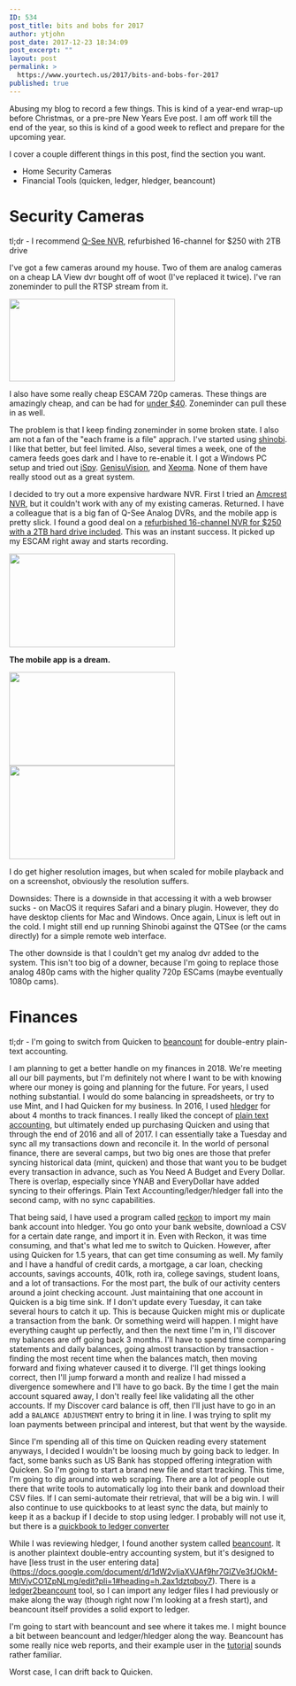 ```yaml
---
ID: 534
post_title: bits and bobs for 2017
author: ytjohn
post_date: 2017-12-23 18:34:09
post_excerpt: ""
layout: post
permalink: >
  https://www.yourtech.us/2017/bits-and-bobs-for-2017
published: true
---
```

Abusing my blog to record a few things. This is kind of a year-end wrap-up before Christmas, or a pre-pre New Years Eve post. I am off work till the end of the year, so this is kind of a good week to reflect and prepare for the upcoming year.

I cover a couple different things in this post, find the section you want.

* Home Security Cameras
* Financial Tools (quicken, ledger, hledger, beancount)


# Security Cameras

tl;dr - I recommend [Q-See NVR](http://a.co/gdkgDtR), refurbished 16-channel for $250 with 2TB drive

I've got a few cameras around my house. Two of them are analog cameras on a cheap LA View dvr bought off of woot (I've replaced it twice). I've ran zoneminder to pull the RTSP stream from it. 

<a href="https://static.yourtech.us/yt/uploads/2017/12/media-20150308.png"><img src="https://static.yourtech.us/yt/uploads/2017/12/media-20150308-300x149.png" alt="" width="300" height="149" class="alignleft size-medium wp-image-535" /></a>

I also have some really cheap ESCAM 720p cameras. These things are amazingly cheap, and can be had for [under $40](http://www.dx.com/p/escam-qd300-onvif-p2p-cmos-3-6mm-lens-waterproof-network-ip-bullet-camera-w-4-ir-led-white-324862).  Zoneminder can pull these in as well.

The problem is that I keep finding zoneminder in some broken state. I also am not a fan of the "each frame is a file" apprach. I've started using [shinobi](https://shinobi.video/). I like that better, but feel limited. Also, several times a week, one of the camera feeds goes dark and I have to re-enable it. I got a Windows PC setup and tried out [iSpy](https://www.ispyconnect.com/). [GenisuVision](https://geniusvision.net/), and [Xeoma](http://felenasoft.com/xeoma/en/). None of them have really stood out as a great system.

I decided to try out a more expensive hardware NVR. First I tried an [Amcrest NVR](http://a.co/5bAcDI4), but it couldn't work with any of my existing cameras. Returned. I have a colleague that is a big fan of Q-See Analog DVRs, and the mobile app is pretty slick. I found a good deal on a [refurbished 16-channel NVR for $250 with a 2TB hard drive included](http://a.co/gdkgDtR). This was an instant success. It picked up my ESCAM right away and starts recording.

<p>
<a href="https://static.yourtech.us/yt/uploads/2017/12/qseebigscreen.jpg"><img src="https://static.yourtech.us/yt/uploads/2017/12/qseebigscreen-300x169.jpg" alt="" width="300" height="169" class="size-medium wp-image-538" /></a>

</p>

**The mobile app is a dream.** 
<p>
<a href="https://static.yourtech.us/yt/uploads/2017/12/Screenshot_2017-12-23-13-29-05.jpg"><img src="https://static.yourtech.us/yt/uploads/2017/12/Screenshot_2017-12-23-13-29-05-300x169.jpg" alt="" width="300" height="169" class="size-medium wp-image-539" /></a> 
<a href="https://static.yourtech.us/yt/uploads/2017/12/Screenshot_2017-12-23-13-25-03.jpg"><img src="https://static.yourtech.us/yt/uploads/2017/12/Screenshot_2017-12-23-13-25-03-300x169.jpg" alt="" width="300" height="169" class="size-medium wp-image-540" /></a>
</p>

I do get higher resolution images, but when scaled for mobile playback and on a screenshot, obviously the resolution suffers.

Downsides: There is a downside in that accessing it with a web browser sucks - on MacOS it requires Safari and a binary plugin. However, they do have desktop clients for Mac and Windows. Once again, Linux is left out in the cold. I might still end up running Shinobi against the QTSee (or the cams directly) for a simple remote web interface. 

The other downside is that I couldn't get my analog dvr added to the system. This isn't too big of a downer, because I'm going to replace those analog 480p cams with the higher quality 720p ESCams (maybe eventually 1080p cams). 


# Finances

tl;dr - I'm going to switch from Quicken to [beancount](http://furius.ca/beancount/) for double-entry plain-text accounting. 

I am planning to get a better handle on my finances in 2018. We're meeting all our bill payments, but I'm definitely not where I want to be with knowing where our money is going and planning for the future. For years, I used nothing substantial. I would do some balancing in spreadsheets, or try to use Mint, and I had Quicken for my business. In 2016, I used [hledger](http://hledger.org/) for about 4 months to track finances. I really liked the concept of [plain text accounting](http://plaintextaccounting.org/), but ultimately ended up purchasing Quicken and using that through the end of 2016 and all of 2017. I can essentially take a Tuesday and sync all my transactions down and reconcile it. In the world of personal finance, there are several camps, but two big ones are those that prefer syncing historical data (mint, quicken) and those that want you to be budget every transaction in advance, such as You Need A Budget and Every Dollar. There is overlap, especially since YNAB and EveryDollar have added syncing to their offerings. Plain Text Accounting/ledger/hledger fall into the second camp, with no sync capabilities.

That being said, I have used a program called [reckon](https://github.com/cantino/reckon) to import my main bank account into hledger. You go onto your bank website, download a CSV for a certain date range, and import it in. Even with Reckon, it was time consuming, and that's what led me to switch to Quicken. However, after using Quicken for 1.5 years, that can get time consuming as well. My family and I have a handful of credit cards, a mortgage, a car loan, checking accounts, savings accounts, 401k, roth ira, college savings, student loans, and a lot of transactions. For the most part, the bulk of our activity centers around a joint checking account. Just maintaining that one account in Quicken is a big time sink. If I don't update every Tuesday, it can take several hours to catch it up. This is because Quicken might mis or duplicate a transaction from the bank. Or something weird will happen. I might have everything caught up perfectly, and then the next time I'm in, I'll discover my balances are off going back 3 months. I'll have to spend time comparing statements and daily balances, going almost transaction by transaction - finding the most recent time when the balances match, then moving forward and fixing whatever caused it to diverge. I'll get things looking correct, then I'll jump forward a month and realize I had missed a divergence somewhere and I'll have to go back. By the time I get the main account squared away, I don't really feel like validating all the other accounts. If my Discover card balance is off, then I'll just have to go in an add a `BALANCE ADJUSTMENT` entry to bring it in line. I was trying to split my loan payments between principal and interest, but that went by the wayside.

Since I'm spending all of this time on Quicken reading every statement anyways, I decided I wouldn't be loosing much by going back to ledger. In fact, some banks such as US Bank has stopped offering integration with Quicken. So I'm going to start a brand new file and start tracking. This time, I'm going to dig around into web scraping. There are a lot of people out there that write tools to automatically log into their bank and download their CSV files. If I can semi-automate their retrieval, that will be a big win. I will also continue to use quickbooks to at least sync the data, but mainly to keep it as a backup if I decide to stop using ledger.  I probably will not use it, but there is a [quickbook to ledger converter](https://gist.github.com/genegoykhman/3765100)

While I was reviewing hledger, I found another system called [beancount](http://furius.ca/beancount/). It is another plaintext double-entry accounting system, but it's designed to have [less trust in the user entering data]
 (https://docs.google.com/document/d/1dW2vIjaXVJAf9hr7GlZVe3fJOkM-MtlVjvCO1ZpNLmg/edit?pli=1#heading=h.2ax1dztqboy7). There is a [ledger2beancount](https://github.com/glasserc/ledger-to-beancount) tool, so I can import any ledger files I had previously or make along the way (though right now I'm looking at a fresh start), and beancount itself provides a solid export to ledger. 

I'm going to start with beancount and see where it takes me. I might bounce a bit between beancount and ledger/hledger along the way. Beancount has some really nice web reports, and their example user in the [tutorial](https://docs.google.com/document/d/1G-gsmwK551lSyuHboVLW3xbLhh99JfoKIbNnZSJxteE/edit) sounds rather familiar. 

Worst case, I can drift back to Quicken.